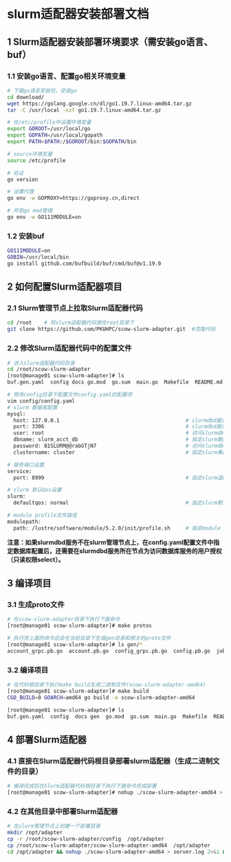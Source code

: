 # **slurm适配器安装部署文档**


## **1 Slurm适配器安装部署环境要求（需安装go语言、buf）**
### **1.1 安装go语言、配置go相关环境变量**

```bash
# 下载go语言安装包，安装go
cd download/
wget https://golang.google.cn/dl/go1.19.7.linux-amd64.tar.gz
tar -C /usr/local -xzf go1.19.7.linux-amd64.tar.gz

# 在/etc/profile中设置环境变量
export GOROOT=/usr/local/go
export GOPATH=/usr/local/gopath
export PATH=$PATH:/$GOROOT/bin:$GOPATH/bin

# source环境变量
source /etc/profile

# 验证
go version

# 设置代理
go env -w GOPROXY=https://goproxy.cn,direct

# 开启go mod管理
go env -w GO111MODULE=on
```

### **1.2 安装buf**
```bash
GO111MODULE=on
GOBIN=/usr/local/bin
go install github.com/bufbuild/buf/cmd/buf@v1.19.0
```

## **2 如何配置Slurm适配器项目**

### **2.1 Slurm管理节点上拉取Slurm适配器代码**
```bash
cd /root    # 将slurm适配器代码放在root目录下
git clone https://github.com/PKUHPC/scow-slurm-adapter.git  #克隆代码
```
### **2.2 修改Slurm适配器代码中的配置文件**
```bash
# 进入slurm适配器代码目录
cd /root/scow-slurm-adapter
[root@manage01 scow-slurm-adapter]# ls
buf.gen.yaml  config docs go.mod  go.sum  main.go  Makefile  README.md  tests  utils

# 修改config目录下配置文件config.yaml的配置项
vim config/config.yaml
# slurm 数据库配置
mysql:
  host: 127.0.0.1                                         # slurmdbd服务所在服务器的ip
  port: 3306                                              # slurmdbd服务节点上数据库服务的端口
  user: root                                              # 访问slurmdbd节点数据库服务的用户名
  dbname: slurm_acct_db                                   # 指定slurm数据库的库名
  password: 81SLURM@@rabGTjN7                             # 访问slurmdbd节点数据库的密码
  clustername: cluster                                    # 指定slurm集群的名字

# 服务端口设置
service:
  port: 8999                                              # 指定slurm适配器服务启动端口

# slurm 默认Qos设置
slurm:
  defaultqos: normal                                      # 指定slurm默认qos信息

# module profile文件路径
modulepath:
  path: /lustre/software/module/5.2.0/init/profile.sh     # 指定module profile文件路径
```
**注意：如果slurmdbd服务不在slurm管理节点上，在config.yaml配置文件中指定数据库配置后，还需要在slurmdbd服务所在节点为访问数据库服务的用户授权（只读权限select）。**


## **3 编译项目**
### **3.1 生成proto文件**
```bash
# 在scow-slurm-adapter目录下执行下面命令
[root@manage01 scow-slurm-adapter]# make protos

# 执行完上面的命令后会在当前目录下生成gen目录和相关的proto文件
[root@manage01 scow-slurm-adapter]# ls gen/* 
account_grpc.pb.go  account.pb.go  config_grpc.pb.go  config.pb.go  job_grpc.pb.go  job.pb.go  user_grpc.pb.go  user.pb.go
```

### **3.2 编译项目**
```bash
# 在代码根目录下执行make build生成二进制文件(scow-slurm-adapter-amd64)
[root@manage01 scow-slurm-adapter]# make build 
CGO_BUILD=0 GOARCH=amd64 go build -o scow-slurm-adapter-amd64

[root@manage01 scow-slurm-adapter]# ls
buf.gen.yaml  config  docs gen  go.mod  go.sum  main.go  Makefile  README.md  scow-slurm-adapter-amd64  tests  utils
```


## **4 部署Slurm适配器**
### **4.1 直接在Slurm适配器代码根目录部署slurm适配器（生成二进制文件的目录）**
```bash
# 编译完成后在Slurm适配器代码根目录下执行下面命令完成部署
[root@manage01 scow-slurm-adapter]# nohup ./scow-slurm-adapter-amd64 > server.log 2>&1 &
```

### **4.2 在其他目录中部署Slurm适配器**
```bash
# 在slurm管理节点上创建一个部署目录
mkdir /opt/adapter                                                         # 在opt下创建adapter目录用来部署slurm适配器
cp -r /root/scow-slurm-adapter/config  /opt/adapter                        # 将配置文件目录拷贝至部署目录
cp /root/scow-slurm-adapter/scow-slurm-adapter-amd64  /opt/adapter         # 将编译生成的二进制文件拷贝至部署目录
cd /opt/adapter && nohup ./scow-slurm-adapter-amd64 > server.log 2>&1 &    # 在部署目录中直接启动slurm适配器
```

